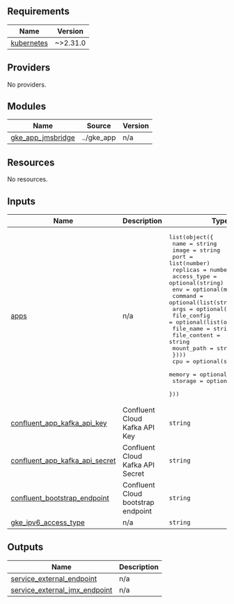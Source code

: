 ## Requirements

| Name                                                                         | Version  |
|------------------------------------------------------------------------------|----------|
| <a name="requirement_kubernetes"></a> [kubernetes](#requirement\_kubernetes) | ~>2.31.0 |

## Providers

No providers.

## Modules

| Name                                                                                        | Source     | Version |
|---------------------------------------------------------------------------------------------|------------|---------|
| <a name="module_gke_app_jmsbridge"></a> [gke\_app\_jmsbridge](#module\_gke\_app\_jmsbridge) | ../gke_app | n/a     |

## Resources

No resources.

## Inputs

| Name                                                                                                                                 | Description                        | Type                                                                                                                                                                                                                                                                                                                                                                                                                                                                                                                                                | Default      | Required |
|--------------------------------------------------------------------------------------------------------------------------------------|------------------------------------|-----------------------------------------------------------------------------------------------------------------------------------------------------------------------------------------------------------------------------------------------------------------------------------------------------------------------------------------------------------------------------------------------------------------------------------------------------------------------------------------------------------------------------------------------------|--------------|:--------:|
| <a name="input_apps"></a> [apps](#input\_apps)                                                                                       | n/a                                | <pre>list(object({<br>    name     = string<br>    image    = string<br>    port = list(number)<br>    replicas = number<br>    access_type = optional(string)<br>    env = optional(map(string))<br>    command = optional(list(string))<br>    args = optional(list(string))<br>    file_config = optional(list(object({<br>      file_name    = string<br>      file_content = string<br>      mount_path   = string<br>    })))<br>    cpu = optional(string)<br>    memory = optional(string)<br>    storage = optional(string)<br>  }))</pre> | `[]`         |    no    |
| <a name="input_confluent_app_kafka_api_key"></a> [confluent\_app\_kafka\_api\_key](#input\_confluent\_app\_kafka\_api\_key)          | Confluent Cloud Kafka API Key      | `string`                                                                                                                                                                                                                                                                                                                                                                                                                                                                                                                                            | n/a          |   yes    |
| <a name="input_confluent_app_kafka_api_secret"></a> [confluent\_app\_kafka\_api\_secret](#input\_confluent\_app\_kafka\_api\_secret) | Confluent Cloud Kafka API Secret   | `string`                                                                                                                                                                                                                                                                                                                                                                                                                                                                                                                                            | n/a          |   yes    |
| <a name="input_confluent_bootstrap_endpoint"></a> [confluent\_bootstrap\_endpoint](#input\_confluent\_bootstrap\_endpoint)           | Confluent Cloud bootstrap endpoint | `string`                                                                                                                                                                                                                                                                                                                                                                                                                                                                                                                                            | n/a          |   yes    |
| <a name="input_gke_ipv6_access_type"></a> [gke\_ipv6\_access\_type](#input\_gke\_ipv6\_access\_type)                                 | n/a                                | `string`                                                                                                                                                                                                                                                                                                                                                                                                                                                                                                                                            | `"INTERNAL"` |    no    |

## Outputs

| Name                                                                                                                              | Description |
|-----------------------------------------------------------------------------------------------------------------------------------|-------------|
| <a name="output_service_external_endpoint"></a> [service\_external\_endpoint](#output\_service\_external\_endpoint)               | n/a         |
| <a name="output_service_external_jmx_endpoint"></a> [service\_external\_jmx\_endpoint](#output\_service\_external\_jmx\_endpoint) | n/a         |
